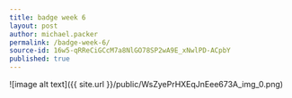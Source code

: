 ```yaml
---
title: badge week 6
layout: post
author: michael.packer
permalink: /badge-week-6/
source-id: 16w5-qRReCiGCcM7a8NlGO78SP2wA9E_xNwlPD-ACpbY
published: true
---
```

![image alt text]({{ site.url }}/public/WsZyePrHXEqJnEee673A_img_0.png)

